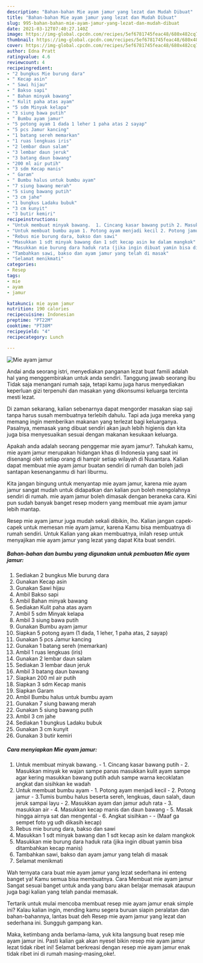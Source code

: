 ```yaml
---
description: "Bahan-bahan Mie ayam jamur yang lezat dan Mudah Dibuat"
title: "Bahan-bahan Mie ayam jamur yang lezat dan Mudah Dibuat"
slug: 995-bahan-bahan-mie-ayam-jamur-yang-lezat-dan-mudah-dibuat
date: 2021-03-12T07:40:27.140Z
image: https://img-global.cpcdn.com/recipes/5ef6781745feac48/680x482cq70/mie-ayam-jamur-foto-resep-utama.jpg
thumbnail: https://img-global.cpcdn.com/recipes/5ef6781745feac48/680x482cq70/mie-ayam-jamur-foto-resep-utama.jpg
cover: https://img-global.cpcdn.com/recipes/5ef6781745feac48/680x482cq70/mie-ayam-jamur-foto-resep-utama.jpg
author: Edna Pratt
ratingvalue: 4.6
reviewcount: 4
recipeingredient:
- "2 bungkus Mie burung dara"
- " Kecap asin"
- " Sawi hijau"
- " Bakso sapi"
- " Bahan minyak bawang"
- " Kulit paha atas ayam"
- "5 sdm Minyak kelapa"
- "3 siung bawa putih"
- " Bumbu ayam jamur"
- "5 potong ayam 1 dada 1 leher 1 paha atas 2 sayap"
- "5 pcs Jamur kancing"
- "1 batang sereh memarkan"
- "1 ruas lengkuas iris"
- "2 lembar daun salam"
- "3 lembar daun jeruk"
- "3 batang daun bawang"
- "200 ml air putih"
- "3 sdm Kecap manis"
- " Garam"
- " Bumbu halus untuk bumbu ayam"
- "7 siung bawang merah"
- "5 siung bawang putih"
- "3 cm jahe"
- "1 bungkus Ladaku bubuk"
- "3 cm kunyit"
- "3 butir kemiri"
recipeinstructions:
- "Untuk membuat minyak bawang.  1. Cincang kasar bawang putih 2. Masukkan minyak ke wajan sampe panas masukkan kulit ayam sampe agar kering masukkan bawang putih aduh sampe warna kecoklatan angkat dan sisihkan ke wadah"
- "Untuk membuat bumbu ayam 1. Potong ayam menjadi kecil 2. Potong jamur 3.Tumis bumbu halus beserta sereh, lengkuas, daun salah, daun jeruk sampai layu 2. Masukkan ayam dan jamur aduh rata 3. masukkan air 4. Masukkan kecap manis dan daun bawang 5. Masak hingga airnya sat dan mengental 6. Angkat sisihkan  (Maaf ga sempet foto yg udh dikasih kecap)"
- "Rebus mie burung dara, bakso dan sawi"
- "Masukkan 1 sdt minyak bawang dan 1 sdt kecap asin ke dalam mangkok"
- "Masukkan mie burung dara haduk rata (jika ingin dibuat yamin bisa ditambahkan kecap manis)"
- "Tambahkan sawi, bakso dan ayam jamur yang telah di masak"
- "Selamat menikmati"
categories:
- Resep
tags:
- mie
- ayam
- jamur

katakunci: mie ayam jamur 
nutrition: 190 calories
recipecuisine: Indonesian
preptime: "PT22M"
cooktime: "PT38M"
recipeyield: "4"
recipecategory: Lunch

---
```



![Mie ayam jamur](https://img-global.cpcdn.com/recipes/5ef6781745feac48/680x482cq70/mie-ayam-jamur-foto-resep-utama.jpg)

Andai anda seorang istri, menyediakan panganan lezat buat famili adalah hal yang menggembirakan untuk anda sendiri. Tanggung jawab seorang ibu Tidak saja menangani rumah saja, tetapi kamu juga harus menyediakan keperluan gizi terpenuhi dan masakan yang dikonsumsi keluarga tercinta mesti lezat.

Di zaman  sekarang, kalian sebenarnya dapat mengorder masakan siap saji tanpa harus susah membuatnya terlebih dahulu. Tapi ada juga mereka yang memang ingin memberikan makanan yang terlezat bagi keluarganya. Pasalnya, memasak yang dibuat sendiri akan jauh lebih higienis dan kita juga bisa menyesuaikan sesuai dengan makanan kesukaan keluarga. 



Apakah anda adalah seorang penggemar mie ayam jamur?. Tahukah kamu, mie ayam jamur merupakan hidangan khas di Indonesia yang saat ini disenangi oleh setiap orang di hampir setiap wilayah di Nusantara. Kalian dapat membuat mie ayam jamur buatan sendiri di rumah dan boleh jadi santapan kesenanganmu di hari liburmu.

Kita jangan bingung untuk menyantap mie ayam jamur, karena mie ayam jamur sangat mudah untuk didapatkan dan kalian pun boleh mengolahnya sendiri di rumah. mie ayam jamur boleh dimasak dengan beraneka cara. Kini pun sudah banyak banget resep modern yang membuat mie ayam jamur lebih mantap.

Resep mie ayam jamur juga mudah sekali dibikin, lho. Kalian jangan capek-capek untuk memesan mie ayam jamur, karena Kamu bisa membuatnya di rumah sendiri. Untuk Kalian yang akan membuatnya, inilah resep untuk menyajikan mie ayam jamur yang lezat yang dapat Kita buat sendiri.

<!--inarticleads1-->

##### Bahan-bahan dan bumbu yang digunakan untuk pembuatan Mie ayam jamur:

1. Sediakan 2 bungkus Mie burung dara
1. Gunakan  Kecap asin
1. Gunakan  Sawi hijau
1. Ambil  Bakso sapi
1. Ambil  Bahan minyak bawang
1. Sediakan  Kulit paha atas ayam
1. Ambil 5 sdm Minyak kelapa
1. Ambil 3 siung bawa putih
1. Gunakan  Bumbu ayam jamur
1. Siapkan 5 potong ayam (1 dada, 1 leher, 1 paha atas, 2 sayap)
1. Gunakan 5 pcs Jamur kancing
1. Gunakan 1 batang sereh (memarkan)
1. Ambil 1 ruas lengkuas (iris)
1. Gunakan 2 lembar daun salam
1. Sediakan 3 lembar daun jeruk
1. Ambil 3 batang daun bawang
1. Siapkan 200 ml air putih
1. Siapkan 3 sdm Kecap manis
1. Siapkan  Garam
1. Ambil  Bumbu halus untuk bumbu ayam
1. Gunakan 7 siung bawang merah
1. Gunakan 5 siung bawang putih
1. Ambil 3 cm jahe
1. Sediakan 1 bungkus Ladaku bubuk
1. Gunakan 3 cm kunyit
1. Gunakan 3 butir kemiri




<!--inarticleads2-->

##### Cara menyiapkan Mie ayam jamur:

1. Untuk membuat minyak bawang.  - 1. Cincang kasar bawang putih - 2. Masukkan minyak ke wajan sampe panas masukkan kulit ayam sampe agar kering masukkan bawang putih aduh sampe warna kecoklatan angkat dan sisihkan ke wadah
1. Untuk membuat bumbu ayam - 1. Potong ayam menjadi kecil - 2. Potong jamur - 3.Tumis bumbu halus beserta sereh, lengkuas, daun salah, daun jeruk sampai layu - 2. Masukkan ayam dan jamur aduh rata - 3. masukkan air - 4. Masukkan kecap manis dan daun bawang - 5. Masak hingga airnya sat dan mengental - 6. Angkat sisihkan -  - (Maaf ga sempet foto yg udh dikasih kecap)
1. Rebus mie burung dara, bakso dan sawi
1. Masukkan 1 sdt minyak bawang dan 1 sdt kecap asin ke dalam mangkok
1. Masukkan mie burung dara haduk rata (jika ingin dibuat yamin bisa ditambahkan kecap manis)
1. Tambahkan sawi, bakso dan ayam jamur yang telah di masak
1. Selamat menikmati




Wah ternyata cara buat mie ayam jamur yang lezat sederhana ini enteng banget ya! Kamu semua bisa membuatnya. Cara Membuat mie ayam jamur Sangat sesuai banget untuk anda yang baru akan belajar memasak ataupun juga bagi kalian yang telah pandai memasak.

Tertarik untuk mulai mencoba membuat resep mie ayam jamur enak simple ini? Kalau kalian ingin, mending kamu segera buruan siapin peralatan dan bahan-bahannya, lantas buat deh Resep mie ayam jamur yang lezat dan sederhana ini. Sungguh gampang kan. 

Maka, ketimbang anda berlama-lama, yuk kita langsung buat resep mie ayam jamur ini. Pasti kalian gak akan nyesel bikin resep mie ayam jamur lezat tidak ribet ini! Selamat berkreasi dengan resep mie ayam jamur enak tidak ribet ini di rumah masing-masing,oke!.

